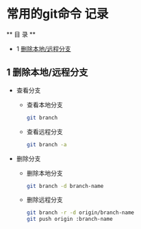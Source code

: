 # 常用的git命令 记录

** 目 录 **

* 1 [删除本地/远程分支](oftenuse.md#1_删除本地/远程分支)


## 1 删除本地/远程分支

- 查看分支
	- 查看本地分支 
		```bash
		git branch
		```
	- 查看远程分支
		```bash
		git branch -a
		```

- 删除分支
	- 删除本地分支
		```bash
		git branch -d branch-name
		```
	- 删除远程分支
		```bash
		git branch -r -d origin/branch-name
		git push origin :branch-name
		```


